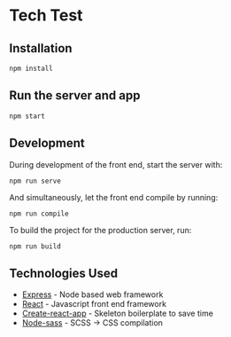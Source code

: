 # Tech Test

## Installation

    npm install

## Run the server and app

    npm start

## Development

During development of the front end, start the server with:

    npm run serve

And simultaneously, let the front end compile by running:

    npm run compile

To build the project for the production server, run:

    npm run build

## Technologies Used

- [Express](https://github.com/expressjs/express) - Node based web framework
- [React](https://facebook.github.io/react/) - Javascript front end framework
- [Create-react-app](https://github.com/facebookincubator/create-react-app) - Skeleton boilerplate to save time
- [Node-sass](https://github.com/sass/node-sass) - SCSS -> CSS compilation
